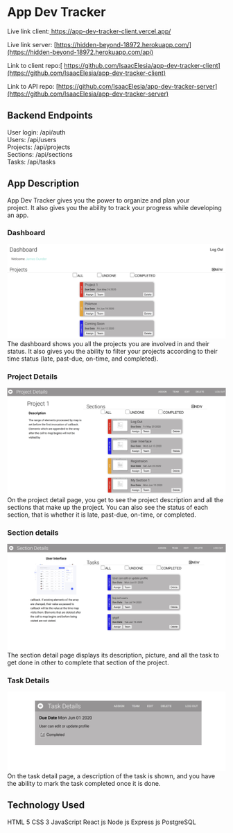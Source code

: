 # App Dev Tracker

Live link client:[ https://app-dev-tracker-client.vercel.app/
](https://app-dev-tracker-client.vercel.app/)

Live link server: [https://hidden-beyond-18972.herokuapp.com/](https://hidden-beyond-18972.herokuapp.com/api)

Link to client repo:[ https://github.com/IsaacElesia/app-dev-tracker-client](https://github.com/IsaacElesia/app-dev-tracker-client)

Link to API repo: [https://github.com/IsaacElesia/app-dev-tracker-server](https://github.com/IsaacElesia/app-dev-tracker-server)

## Backend Endpoints

User login: /api/auth  
Users: /api/users  
Projects: /api/projects  
Sections: /api/sections  
Tasks: /api/tasks

## App Description

App Dev Tracker gives you the power to organize and plan your  
project. It also gives you the ability to track your progress while developing an app.

### Dashboard

![Dashboard](/public/img/app-pics/dashboard.jpg) The dashboard shows you all the projects you are involved in and their status.
It also gives you the ability to filter your projects according to their
time status (late, past-due, on-time, and completed).

### Project Details

![Project Details](/public/img/app-pics/projectsDetails.jpg) On the project detail page, you get to see the project description and
all the sections that make up the project. You can also see the status of each
section, that is whether it is late, past-due, on-time, or completed.

### Section details

![Section details](/public/img/app-pics/sectionDetails.jpg) The section detail page displays its description, picture, and all the task to
get done in other to complete that section of the project.

### Task Details

![Task Details](/public/img/app-pics/taskDetails.jpg)
On the task detail page, a description of the task is shown, and you have
the ability to mark the task completed once it is done.

## Technology Used

HTML 5
CSS 3
JavaScript
React js
Node js
Express js
PostgreSQL
